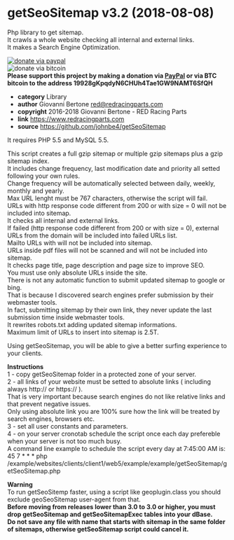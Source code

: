 # getSeoSitemap v3.2 (2018-08-08)
Php library to get sitemap.<br>
It crawls a whole website checking all internal and external links.<br>
It makes a Search Engine Optimization.<br>

[![donate via paypal](https://img.shields.io/badge/donate-paypal-87ceeb.svg)](https://www.paypal.me/johnbe4)<br>
![donate via bitcoin](https://img.shields.io/badge/donate-bitcoin-orange.svg)<br>
**Please support this project by making a donation via [PayPal](https://www.paypal.me/johnbe4) or via BTC bitcoin to the address 19928gKpqdyN6CHUh4Tae1GW9NAMT6SfQH**<br>

* **category**    Library
* **author**      Giovanni Bertone <red@redracingparts.com>
* **copyright**   2016-2018 Giovanni Bertone - RED Racing Parts
* **link**        https://www.redracingparts.com
* **source**      https://github.com/johnbe4/getSeoSitemap

It requires PHP 5.5 and MySQL 5.5.

This script creates a full gzip sitemap or multiple gzip sitemaps plus a gzip sitemap index.<br>
It includes change frequency, last modification date and priority all setted following your own rules.<br>
Change frequency will be automatically selected between daily, weekly, monthly and yearly.<br>
Max URL lenght must be 767 characters, otherwise the script will fail.<br>
URLs with http response code different from 200 or with size = 0 will not be included into sitemap.<br>
It checks all internal and external links.<br>
If failed (http response code different from 200 or with size = 0), external URLs from the domain will be included into failed URLs list.<br>
Mailto URLs with will not be included into sitemap.<br>
URLs inside pdf files will not be scanned and will not be included into sitemap.<br>
It checks page title, page description and page size to improve SEO.<br>
You must use only absolute URLs inside the site.<br>
There is not any automatic function to submit updated sitemap to google or bing.<br>
That is because I discovered search engines prefer submission by their webmaster tools.<br>
In fact, submitting sitemap by their own link, they never update the last submission time inside webmaster tools.<br>
It rewrites robots.txt adding updated sitemap informations.<br>
Maximum limit of URLs to insert into sitemap is 2.5T.<br>

Using getSeoSitemap, you will be able to give a better surfing experience to your clients.<br>

**Instructions<br>**
1 - copy getSeoSitemap folder in a protected zone of your server.<br>
2 - all links of your website must be setted to absolute links ( including always http:// or https:// ).<br>
    That is very important because search engines do not like relative links and that prevent negative issues.<br>
    Only using absolute link you are 100% sure how the link will be treated by search engines, browsers etc.<br>
3 - set all user constants and parameters.<br>
4 - on your server cronotab schedule the script once each day prefereble when your server is not too much busy.<br>
    A command line example to schedule the script every day at 7:45:00 AM is:<br>
    45 7  *    *    *    php /example/websites/clients/client1/web5/example/example/getSeoSitemap/getSeoSitemap.php<br>

**Warning<br>**
To run getSeoSitemp faster, using a script like geoplugin.class you should exclude geoSeoSitemap user-agent from that.<br>
**Before moving from releases lower than 3.0 to 3.0 or higher, you must drop getSeoSitemap and getSeoSitemapExec tables into your dBase.<br>
Do not save any file with name that starts with sitemap in the same folder of sitemaps, otherwise getSeoSitemap script could cancel it.**
